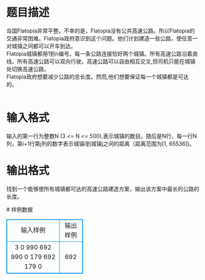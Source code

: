 # 

 
 # 题目描述 
<p>
岛国Flatopia非常平整。不幸的是，Flatopia没有公共高速公路。所以Flatopia的交通非常困难。Flatopia政府意识到这个问题。他们计划建造一些公路，使任意一对城镇之间都可以开车到达。<br>Flatopia城镇都用1到n编号。每一条公路连接恰好两个城镇。所有高速公路沿着直线。所有高速公路可以双向行驶。高速公路可以自由相互交叉,但司机只能在城镇处切换高速公路。<br>Flatopia政府想要减少公路的总长度。然而,他们想要保证每一个城镇都是可达的。<br><br></p> 

 
 # 输入格式 
<p>
输入的第一行为整数N (3 <= N <= 500),表示城镇的数目。随后是N行，每一行N列，第i+1行第j列的数字表示城镇i到城镇j之间的距离（距离范围为[1, 65536])。</p> 

 
 # 输出格式 
<p>
找到一个能够使所有城镇都可达的高速公路建造方案，输出该方案中最长的公路的长度。</p> 
# 样例数据
<style>
        table,table tr th, table tr td { border:1px solid #0094ff; }
        table { width: 200px; min-height: 25px; line-height: 25px; text-align: center; border-collapse: collapse;}   
    </style>
<table>
	<tr>
		<td>输入样例</td>
		<td>输出样例</td>
	</tr>
<tr><td>3
0 990 692
990 0 179
692 179 0
</td><td>692</td></tr></table>
